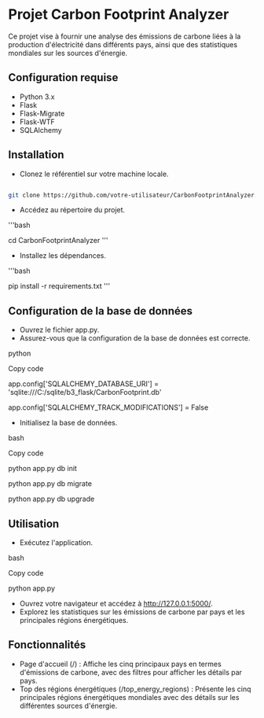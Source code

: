 ##
# **Projet Carbon Footprint Analyzer**

Ce projet vise à fournir une analyse des émissions de carbone liées à la production d'électricité dans différents pays, ainsi que des statistiques mondiales sur les sources d'énergie.

## **Configuration requise**

- Python 3.x
- Flask
- Flask-Migrate
- Flask-WTF
- SQLAlchemy

## **Installation**

- Clonez le référentiel sur votre machine locale.

```bash

git clone https://github.com/votre-utilisateur/CarbonFootprintAnalyzer.git
```

- Accédez au répertoire du projet.

'''bash

cd CarbonFootprintAnalyzer
'''

- Installez les dépendances.

'''bash

pip install -r requirements.txt
'''

## **Configuration de la base de données**

- Ouvrez le fichier app.py.
- Assurez-vous que la configuration de la base de données est correcte.

python

Copy code

app.config['SQLALCHEMY\_DATABASE\_URI'] = 'sqlite:///C:/sqlite/b3\_flask/CarbonFootprint.db'

app.config['SQLALCHEMY\_TRACK\_MODIFICATIONS'] = False

- Initialisez la base de données.

bash

Copy code

python app.py db init

python app.py db migrate

python app.py db upgrade

## **Utilisation**

- Exécutez l'application.

bash

Copy code

python app.py

- Ouvrez votre navigateur et accédez à http://127.0.0.1:5000/.
- Explorez les statistiques sur les émissions de carbone par pays et les principales régions énergétiques.

## **Fonctionnalités**

- Page d'accueil (/) : Affiche les cinq principaux pays en termes d'émissions de carbone, avec des filtres pour afficher les détails par pays.
- Top des régions énergétiques (/top\_energy\_regions) : Présente les cinq principales régions énergétiques mondiales avec des détails sur les différentes sources d'énergie.


